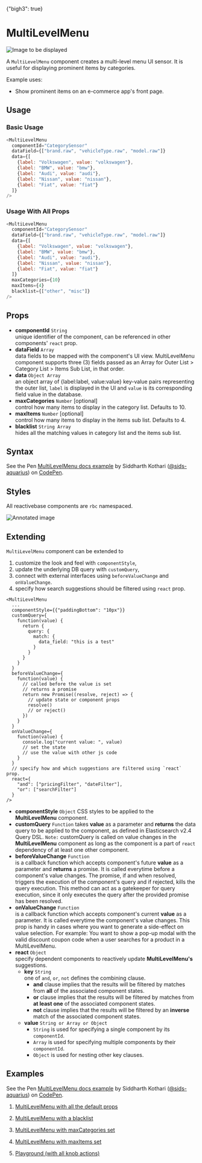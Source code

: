 {"bigh3": true}

# MultiLevelMenu

![Image to be displayed](https://i.imgur.com/pyJzImP.png)

A `MultiLevelMenu` component creates a multi-level menu UI sensor. It is useful for displaying prominent items by categories.

Example uses:
* Show prominent items on an e-commerce app's front page.

## Usage

### Basic Usage

```js
<MultiLevelMenu
  componentId="CategorySensor"
  dataField={["brand.raw", "vehicleType.raw", "model.raw"]}
  data={[
    {label: "Volkswagen", value: "volkswagen"},
    {label: "BMW", value: "bmw"},
    {label: "Audi", value: "audi"},
    {label: "Nissan", value: "nissan"},
    {label: "Fiat", value: "fiat"}
  ]}
/>
```

### Usage With All Props

```js
<MultiLevelMenu
  componentId="CategorySensor"
  dataField={["brand.raw", "vehicleType.raw", "model.raw"]}
  data={[
    {label: "Volkswagen", value: "volkswagen"},
    {label: "BMW", value: "bmw"},
    {label: "Audi", value: "audi"},
    {label: "Nissan", value: "nissan"},
    {label: "Fiat", value: "fiat"}
  ]}
  maxCategories={10}
  maxItems={4}
  blacklist={["other", "misc"]}
/>
```

## Props

- **componentId** `String`  
    unique identifier of the component, can be referenced in other components' `react` prop.
- **dataField** `Array`  
    data fields to be mapped with the component's UI view. MultiLevelMenu component supports three (3) fields passed as an Array for Outer List > Category List > Items Sub List, in that order.
- **data** `Object Array`  
    an object array of {label:label, value:value} key-value pairs representing the outer list, `label` is displayed in the UI and `value` is its corresponding field value in the database.
- **maxCategories** `Number` [optional]  
    control how many items to display in the category list. Defaults to 10.
- **maxItems** `Number` [optional]  
    control how many items to display in the items sub list. Defaults to 4.
- **blacklist** `String Array`  
    hides all the matching values in category list and the items sub list.

## Syntax

<p data-height="500" data-theme-id="light" data-slug-hash="jLdgzd" data-default-tab="js" data-user="sids-aquarius" data-embed-version="2" data-pen-title="MultiLevelMenu docs example" class="codepen">See the Pen <a href="https://codepen.io/sids-aquarius/pen/jLdgzd/">MultiLevelMenu docs example</a> by Siddharth Kothari (<a href="https://codepen.io/sids-aquarius">@sids-aquarius</a>) on <a href="https://codepen.io">CodePen</a>.</p>
<script async src="https://production-assets.codepen.io/assets/embed/ei.js"></script>

## Styles

All reactivebase components are `rbc` namespaced.

![Annotated image](https://i.imgur.com/GHJnKsB.png)

## Extending

`MultiLevelMenu` component can be extended to
1. customize the look and feel with `componentStyle`,
2. update the underlying DB query with `customQuery`,
3. connect with external interfaces using `beforeValueChange` and `onValueChange`.
4. specify how search suggestions should be filtered using `react` prop.

```
<MultiLevelMenu
  ...
  componentStyle={{"paddingBottom": "10px"}}
  customQuery={
    function(value) {
      return {
        query: {
          match: {
            data_field: "this is a test"
          }
        }
      }
    }
  }
  beforeValueChange={
    function(value) {
      // called before the value is set
      // returns a promise
      return new Promise((resolve, reject) => {
        // update state or component props
        resolve()
        // or reject()
      })
    }
  }
  onValueChange={
    function(value) {
      console.log("current value: ", value)
      // set the state
      // use the value with other js code
    }
  }
  // specify how and which suggestions are filtered using `react` prop.
  react={
    "and": ["pricingFilter", "dateFilter"],
    "or": ["searchFilter"]
  }
/>
```

- **componentStyle** `Object`
    CSS styles to be applied to the **MultiLevelMenu** component.
- **customQuery** `Function`
    takes **value** as a parameter and **returns** the data query to be applied to the component, as defined in Elasticsearch v2.4 Query DSL.
    `Note:` customQuery is called on value changes in the **MultiLevelMenu** component as long as the component is a part of `react` dependency of at least one other component.
- **beforeValueChange** `Function`  
    is a callback function which accepts component's future **value** as a parameter and **returns** a promise. It is called everytime before a component's value changes. The promise, if and when resolved, triggers the execution of the component's query and if rejected, kills the query execution. This method can act as a gatekeeper for query execution, since it only executes the query after the provided promise has been resolved.
- **onValueChange** `Function`  
    is a callback function which accepts component's current **value** as a parameter. It is called everytime the component's value changes. This prop is handy in cases where you want to generate a side-effect on value selection. For example: You want to show a pop-up modal with the valid discount coupon code when a user searches for a product in a MultiLevelMenu.
- **react** `Object`  
    specify dependent components to reactively update **MultiLevelMenu's** suggestions.
    - **key** `String`  
        one of `and`, `or`, `not` defines the combining clause.
        - **and** clause implies that the results will be filtered by matches from **all** of the associated component states.
        - **or** clause implies that the results will be filtered by matches from **at least one** of the associated component states.
        - **not** clause implies that the results will be filtered by an **inverse** match of the associated component states.
    - **value** `String or Array or Object`  
        - `String` is used for specifying a single component by its `componentId`.
        - `Array` is used for specifying multiple components by their `componentId`.
        - `Object` is used for nesting other key clauses.

## Examples

<p data-height="500" data-theme-id="light" data-slug-hash="jLdgzd" data-default-tab="result" data-user="sids-aquarius" data-embed-version="2" data-pen-title="MultiLevelMenu docs example" class="codepen">See the Pen <a href="https://codepen.io/sids-aquarius/pen/jLdgzd/">MultiLevelMenu docs example</a> by Siddharth Kothari (<a href="https://codepen.io/sids-aquarius">@sids-aquarius</a>) on <a href="https://codepen.io">CodePen</a>.</p>
<script async src="https://production-assets.codepen.io/assets/embed/ei.js"></script>

1. [MultiLevelMenu with all the default props](../playground/?knob-title=NestedList%3A%20Car%20Filter&knob-data=%5B%7B"label"%3A"Volkswagen"%2C"value"%3A"volkswagen"%7D%2C%7B"label"%3A"BMW"%2C"value"%3A"bmw"%7D%5D&knob-filterLabel=Cars&knob-defaultSelected%5B0%5D=bmw&knob-defaultSelected%5B1%5D=x%20series&knob-blacklist%5B0%5D=&knob-maxCategories=10&knob-URLParams%20%28not%20visible%20on%20storybook%29=false&knob-showFilter=true&knob-sortBy=count&filterBy=ReactiveSearch&knob-maxItems=4&knob-size=100&knob-showCount=true&knob-placeholder=Search%20Cars&knob-showSearch=true&selectedKind=search%2FMultiLevelMenu&selectedStory=Basic&full=0&down=1&left=1&panelRight=0&downPanel=storybooks%2Fstorybook-addon-knobs)

2. [MultiLevelMenu with a blacklist](../playground/?knob-title=NestedList%3A%20Car%20Filter&knob-data=%5B%7B"label"%3A"Volkswagen"%2C"value"%3A"volkswagen"%7D%2C%7B"label"%3A"BMW"%2C"value"%3A"bmw"%7D%5D&knob-filterLabel=Cars&knob-defaultSelected%5B0%5D=bmw&knob-defaultSelected%5B1%5D=x%20series&knob-blacklist%5B0%5D=golf&knob-blacklist%5B1%5D=unknown&knob-maxCategories=10&knob-URLParams%20%28not%20visible%20on%20storybook%29=false&knob-showFilter=true&knob-sortBy=count&filterBy=ReactiveSearch&knob-maxItems=4&knob-size=100&knob-showCount=true&knob-placeholder=Search%20Cars&knob-showSearch=true&selectedKind=search%2FMultiLevelMenu&selectedStory=With%20Blacklist&full=0&down=1&left=1&panelRight=0&downPanel=storybooks%2Fstorybook-addon-knobs)

3. [MultiLevelMenu with maxCategories set](../playground/?knob-title=NestedList%3A%20Car%20Filter&knob-data=%5B%7B"label"%3A"Volkswagen"%2C"value"%3A"volkswagen"%7D%2C%7B"label"%3A"BMW"%2C"value"%3A"bmw"%7D%5D&knob-filterLabel=Cars&knob-defaultSelected%5B0%5D=bmw&knob-defaultSelected%5B1%5D=x%20series&knob-blacklist%5B0%5D=golf&knob-blacklist%5B1%5D=unknown&knob-maxCategories=6&knob-URLParams%20%28not%20visible%20on%20storybook%29=false&knob-showFilter=true&knob-sortBy=count&filterBy=ReactiveSearch&knob-maxItems=4&knob-size=100&knob-showCount=true&knob-placeholder=Search%20Cars&knob-showSearch=true&selectedKind=search%2FMultiLevelMenu&selectedStory=With%20maxCategories&full=0&down=1&left=1&panelRight=0&downPanel=storybooks%2Fstorybook-addon-knobs)

4. [MultiLevelMenu with maxItems set](../playground/?knob-title=NestedList%3A%20Car%20Filter&knob-data=%5B%7B"label"%3A"Volkswagen"%2C"value"%3A"volkswagen"%7D%2C%7B"label"%3A"BMW"%2C"value"%3A"bmw"%7D%5D&knob-filterLabel=Cars&knob-defaultSelected%5B0%5D=bmw&knob-defaultSelected%5B1%5D=x%20series&knob-blacklist%5B0%5D=golf&knob-blacklist%5B1%5D=unknown&knob-maxCategories=6&knob-URLParams%20%28not%20visible%20on%20storybook%29=false&knob-showFilter=true&knob-sortBy=count&filterBy=ReactiveSearch&knob-maxItems=3&knob-size=100&knob-showCount=true&knob-placeholder=Search%20Cars&knob-showSearch=true&selectedKind=search%2FMultiLevelMenu&selectedStory=With%20maxItems&full=0&down=1&left=1&panelRight=0&downPanel=storybooks%2Fstorybook-addon-knobs)

5. [Playground (with all knob actions)](../playground/?knob-title=NestedList%3A%20Car%20Filter&knob-data=%5B%7B"label"%3A"Volkswagen"%2C"value"%3A"volkswagen"%7D%2C%7B"label"%3A"BMW"%2C"value"%3A"bmw"%7D%5D&knob-filterLabel=Cars&knob-defaultSelected%5B0%5D=bmw&knob-defaultSelected%5B1%5D=x%20series&knob-blacklist%5B0%5D=golf&knob-blacklist%5B1%5D=unknown&knob-maxCategories=10&knob-URLParams%20%28not%20visible%20on%20storybook%29=false&knob-showFilter=true&knob-sortBy=count&filterBy=ReactiveSearch&knob-maxItems=4&knob-size=100&knob-showCount=true&knob-placeholder=Search%20Cars&knob-showSearch=true&selectedKind=search%2FMultiLevelMenu&selectedStory=Playground&full=0&down=1&left=1&panelRight=0&downPanel=storybooks%2Fstorybook-addon-knobs)
